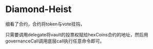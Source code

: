 # Diamond-Heist

细看了合约，合约将token与vote挂钩，

只需要调用delegate将vault的投票权赋给hexCoins合约的地址，然后用governanceCall调用底层call执行任意命令即可。
